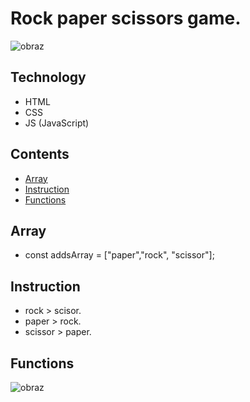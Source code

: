 #  Rock paper scissors game.
![obraz](https://user-images.githubusercontent.com/96210491/193814525-dba9b2fe-8aaf-4ac2-a741-b6683ca24cfa.png)
## Technology
* HTML
* CSS
* JS (JavaScript)
## Contents
* [Array](#Array)
* [Instruction](#Instruction)
* [Functions](#Functions)
## Array
- const addsArray = ["paper","rock", "scissor"];
## Instruction
- rock > scisor.
- paper > rock.
- scissor > paper.
## Functions
![obraz](https://user-images.githubusercontent.com/96210491/193814858-3b045f26-7b8d-42a1-9fe5-9eefee810bb1.png)

